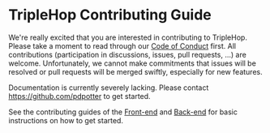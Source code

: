 # TripleHop Contributing Guide

We're really excited that you are interested in contributing to TripleHop. Please take a moment to read through our [Code of Conduct](CODE_OF_CONDUCT.md) first. All contributions (participation in discussions, issues, pull requests, ...) are welcome. Unfortunately, we cannot make commitments that issues will be resolved or pull requests will be merged swiftly, especially for new features.

Documentation is currently severely lacking. Please contact <https://github.com/pdpotter> to get started.

See the contributing guides of the [Front-end](https://github.com/GhentCDH/triplehop_frontend/blob/main/CONTRIBUTING.md) and [Back-end](https://github.com/GhentCDH/triplehop_backend/blob/main/CONTRIBUTING.md) for basic instructions on how to get started.